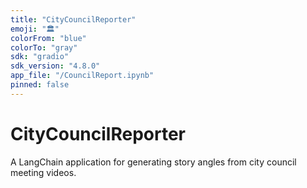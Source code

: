 ```yaml
---
title: "CityCouncilReporter"
emoji: "🏛️"
colorFrom: "blue"
colorTo: "gray"
sdk: "gradio"
sdk_version: "4.8.0"
app_file: "/CouncilReport.ipynb"
pinned: false
---
```


# CityCouncilReporter

A LangChain application for generating story angles from city council meeting videos.
